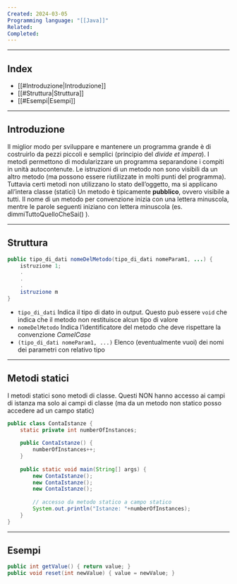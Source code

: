 ```yaml
---
Created: 2024-03-05
Programming language: "[[Java]]"
Related: 
Completed:
---
```

---
## Index

- [[#Introduzione|Introduzione]]
- [[#Struttura|Struttura]]
- [[#Esempi|Esempi]]
---
## Introduzione
Il miglior modo per sviluppare e mantenere un programma grande è di costruirlo da pezzi piccoli e semplici (principio del *divide et impera*).
I metodi permettono di modularizzare un programma separandone i compiti in unità autocontenute. Le istruzioni di un metodo non sono visibili da un altro metodo (ma possono essere riutilizzate in molti punti del programma). Tuttavia certi metodi non utilizzano lo stato dell’oggetto, ma si applicano all’intera classe (statici)
Un metodo è tipicamente **pubblico**, ovvero visibile a tutti. Il nome di un metodo per convenzione inizia con una lettera minuscola, mentre le parole seguenti iniziano con lettera minuscola (es. dimmiTuttoQuelloCheSai() ).

---
## Struttura
```java
public tipo_di_dati nomeDelMetodo(tipo_di_dati nomeParam1, ...) {
	istruzione 1;
	.
	.
	.
	istruzione m
}
```

- `tipo_di_dati`
	Indica il tipo di dato in output. Questo può essere `void` che indica che il metodo non restituisce alcun tipo di valore
- `nomeDelMetodo`
	Indica l’identificatore del metodo che deve rispettare la convenzione *CamelCase*
- `(tipo_di_dati nomeParam1, ...)`
	Elenco (eventualmente vuoi) dei nomi dei parametri con relativo tipo

---
## Metodi statici
I metodi statici sono metodi di classe. Questi NON hanno accesso ai campi di istanza ma solo ai campi di classe (ma da un metodo non statico posso accedere ad un campo static)

```java
public class ContaIstanze {
	static private int numberOfInstances;
	
	public ContaIstanze() {
		numberOfInstances++;
	}
	
	public static void main(String[] args) {
		new ContaIstanze();
		new ContaIstanze();
		new ContaIstanze();
		
		// accesso da metodo statico a campo statico
		System.out.println("Istanze: "+numberOfInstances);
	}
}
```

---
## Esempi

```java
public int getValue() { return value; }
public void reset(int newValue) { value = newValue; }
```